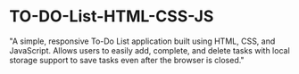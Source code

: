 # TO-DO-List-HTML-CSS-JS
"A simple, responsive To-Do List application built using HTML, CSS, and JavaScript. Allows users to easily add, complete, and delete tasks with local storage support to save tasks even after the browser is closed."
